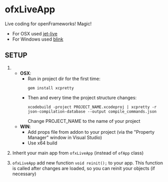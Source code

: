 # ofxLiveApp

Live coding for openFrameworks! Magic!

* For OSX used [jet-live](https://github.com/ddovod/jet-live)
* For Windows used [blink](https://github.com/crosire/blink)

## SETUP

1.	* **OSX**:
		- Run in project dir for the first time: 
          ```
          gem install xcpretty  
          ```
		- Then and every time the project structure changes:
          ```
          xcodebuild -project PROJECT_NAME.xcodeproj | xcpretty -r json-compilation-database --output compile_commands.json
          ```
          Change PROJECT_NAME to the name of your project
	* **WIN**:
		- Add props file from addon to your project (via the "Property Manager" window in Visual Studio)
		- Use x64 build

2. Inherit your main app from `ofxLiveApp` (instead of `ofApp` class)
3. `ofxLiveApp` add new function `void reinit();` to your app. 
This function is called after changes are loaded, so you can reinit your objects (if necessary)
